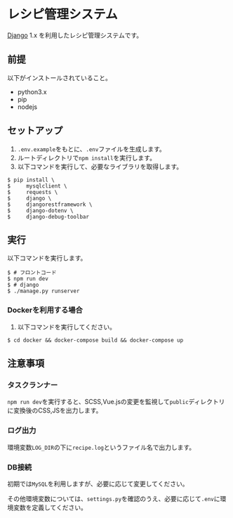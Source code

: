 # レシピ管理システム #

[Django](https://github.com/django/django) 1.x を利用したレシピ管理システムです。

## 前提
以下がインストールされていること。

- python3.x
- pip
- nodejs

## セットアップ

1. `.env.example`をもとに、`.env`ファイルを生成します。
2. ルートディレクトリで`npm install`を実行します。
3. 以下コマンドを実行して、必要なライブラリを取得します。

```
$ pip install \
$     mysqlclient \
$     requests \
$     django \
$     djangorestframework \
$     django-dotenv \
$     django-debug-toolbar
```

## 実行

以下コマンドを実行します。

```
$ # フロントコード
$ npm run dev
$ # django
$ ./manage.py runserver
```

### Dockerを利用する場合

1. 以下コマンドを実行してください。

```
$ cd docker && docker-compose build && docker-compose up
```

## 注意事項

### タスクランナー

`npm run dev`を実行すると、SCSS,Vue.jsの変更を監視して`public`ディレクトリに変換後のCSS,JSを出力します。

### ログ出力

環境変数`LOG_DIR`の下に`recipe.log`というファイル名で出力します。

### DB接続

初期では`MySQL`を利用しますが、必要に応じて変更してください。

その他環境変数については、`settings.py`を確認のうえ、必要に応じて`.env`に環境変数を定義してください。
